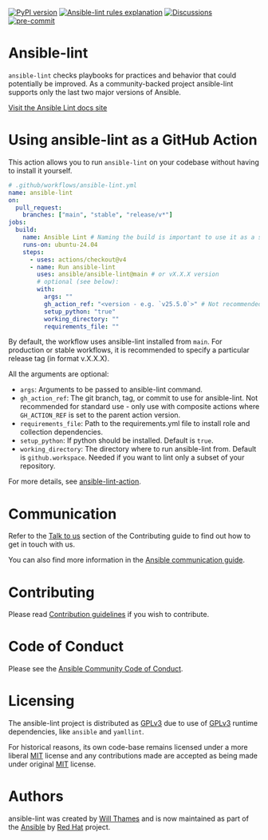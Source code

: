 [![PyPI version](https://img.shields.io/pypi/v/ansible-lint.svg)](https://pypi.org/project/ansible-lint)
[![Ansible-lint rules explanation](https://img.shields.io/badge/Ansible--lint-rules-blue.svg)](https://ansible.readthedocs.io/projects/lint/rules/)
[![Discussions](https://img.shields.io/badge/Discussions-gray.svg)](https://forum.ansible.com/tag/ansible-lint)
[![pre-commit](https://img.shields.io/badge/pre--commit-enabled-brightgreen?logo=pre-commit&logoColor=white)](https://github.com/pre-commit/pre-commit)

# Ansible-lint

`ansible-lint` checks playbooks for practices and behavior that could
potentially be improved. As a community-backed project ansible-lint supports
only the last two major versions of Ansible.

[Visit the Ansible Lint docs site](https://ansible.readthedocs.io/projects/lint/)

# Using ansible-lint as a GitHub Action

This action allows you to run `ansible-lint` on your codebase without having to
install it yourself.

```yaml
# .github/workflows/ansible-lint.yml
name: ansible-lint
on:
  pull_request:
    branches: ["main", "stable", "release/v*"]
jobs:
  build:
    name: Ansible Lint # Naming the build is important to use it as a status check
    runs-on: ubuntu-24.04
    steps:
      - uses: actions/checkout@v4
      - name: Run ansible-lint
        uses: ansible/ansible-lint@main # or vX.X.X version
        # optional (see below):
        with:
          args: ""
          gh_action_ref: "<version - e.g. `v25.5.0`>" # Not recommended for non-composite action use
          setup_python: "true"
          working_directory: ""
          requirements_file: ""
```

By default, the workflow uses ansible-lint installed from `main`. For production or stable workflows, it is recommended to specify a particular release tag (in format v.X.X.X).

All the arguments are optional:

- `args`: Arguments to be passed to ansible-lint command.
- `gh_action_ref`: The git branch, tag, or commit to use for ansible-lint.
  Not recommended for standard use - only use with composite actions where
  `GH_ACTION_REF` is set to the parent action version.
- `requirements_file`: Path to the requirements.yml file to install role and
  collection dependencies.
- `setup_python`: If python should be installed. Default is `true`.
- `working_directory`: The directory where to run ansible-lint from. Default is
  `github.workspace`. Needed if you want to lint only a subset of
  your repository.


For more details, see [ansible-lint-action].

# Communication

Refer to the
[Talk to us](https://ansible.readthedocs.io/projects/lint/contributing/#talk-to-us)
section of the Contributing guide to find out how to get in touch with us.

You can also find more information in the
[Ansible communication guide](https://docs.ansible.com/ansible/devel/community/communication.html).

# Contributing

Please read [Contribution guidelines] if you wish to contribute.

# Code of Conduct

Please see the
[Ansible Community Code of Conduct](https://docs.ansible.com/ansible/latest/community/code_of_conduct.html).

# Licensing

The ansible-lint project is distributed as [GPLv3] due to use of [GPLv3] runtime
dependencies, like `ansible` and `yamllint`.

For historical reasons, its own code-base remains licensed under a more liberal
[MIT] license and any contributions made are accepted as being made under
original [MIT] license.

# Authors

ansible-lint was created by [Will Thames] and is now maintained as part of the [Ansible]
by [Red Hat] project.

[ansible]: https://ansible.com
[contribution guidelines]:
  https://ansible.readthedocs.io/projects/lint/contributing
[gplv3]: https://github.com/ansible/ansible-lint/blob/main/COPYING
[mit]:
  https://github.com/ansible/ansible-lint/blob/main/docs/licenses/LICENSE.mit.txt
[red hat]: https://redhat.com
[will thames]: https://github.com/willthames
[ansible-lint-action]:
  https://ansible.readthedocs.io/projects/lint/installing/#installing-from-source-code
